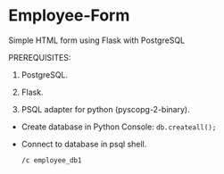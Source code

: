 # Employee-Form
Simple HTML form using Flask with PostgreSQL


  PREREQUISITES:
  
  1) PostgreSQL.
  
  2) Flask.
  
  3) PSQL adapter for python (pyscopg-2-binary).
  
  




  - Create database in Python Console:
   ``` db.createall(); ``` 
 - Connect to database in psql shell.

     ``` /c employee_db1 ``` 






